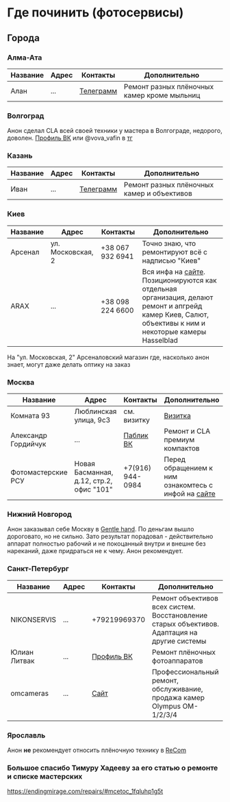 # Где починить (фотосервисы)

## Города

### Алма-Ата

Название   | Адрес   | Контакты                         | Дополнительно
---------- | ------- | -------------------------------- | -------------
Алан       | ...     | [Телеграмм](t.me/Naimaisonlinee) | Ремонт разных плёночных камер кроме мыльниц

### Волгоград

Анон сделал CLA всей своей техники у мастера в Волгограде, недорого, доволен. [Профиль ВК](https://vk.com/vova.vafin) или @vova_vafin в [тг](t.me/vova_vafin)

### Казань

Название   | Адрес   | Контакты                 | Дополнительно
---------- | ------- | ------------------------ | -------------
Иван       | ...     | [Телеграмм](t.me/qwaton) | Ремонт разных плёночных камер и объективов

### Киев

Название | Адрес             | Контакты         | Дополнительно
-------- | ----------------- | ---------------- | -------------
Арсенал  | ул. Московская, 2 | +38 067 932 6941 | Точно знаю, что ремонтируют всё с надписью "Киев"
ARAX     | ...               | +38 098 224 6600 | Вся инфа на [сайте](https://araxfoto.com/ru/repairing/). Позиционируются как отдельная организация, делают ремонт и апгрейд камер Киев, Салют, объективы к ним и некоторые камеры Hasselblad

На "ул. Московская, 2" Арсеналовский магазин где, насколько анон знает, могут даже делать оптику на заказ

### Москва

Название            | Адрес                                    | Контакты                       | Дополнительно
------------------- | ---------------------------------------- | ------------------------------ | -------------
Комната 93          | Люблинская улица, 9с3                    | см. визитку                    | [Визитка](16038135573590.jpg)
Александр Гордийчук | ...                                      | [Паблик ВК](https://vk.com/public156026954) | Ремонт и CLA премиум компактов
Фотомастерские РСУ  | Новая Басманная, д.12, стр.2, офис "101" | +7(916) 944-0984               | Перед обращением к ним ознакомтесь с инфой на [сайте](http://kamepa.ru/remont.htm)


### Нижний Новгород

Анон заказывал себе Москву в [Gentle hand](https://vk.com/gentle_hand). По деньгам вышло дороговато, но не сильно. Зато результат порадовал - действительно аппарат полностью рабочий и не покоцанный внутри и внешне без нареканий, даже придраться не к чему. Анон рекомендует.

### Санкт-Петербург

Название     | Адрес   | Контакты                                | Дополнительно
------------ | ------- | --------------------------------------- | -------------
NIKONSERVIS  | ...     | +79219969370                            | Ремонт объективов всех систем. Восстановление старых объективов. Адаптация на другие системы
Юлиан Литвак | ...     | [Профиль ВК](https://vk.com/id6593821)  | Ремонт плёночных фотоаппаратов
omcameras    | ...     | [Сайт](https://omcameras.com/)          | Профессиональный ремонт, обслуживание, продажа камер Olympus OM-1/2/3/4

### Ярославль

Анон **не** рекомендует относить плёночную технику в [ReCom](http://recom.su/)



### Большое спасибо Тимуру Хадееву за его статью о ремонте и списке мастерских 
https://endingmirage.com/repairs/#mcetoc_1fqluhp1g5t
